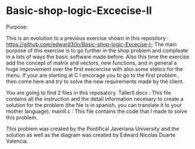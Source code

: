 # Basic-shop-logic-Excecise-II

Purpose:

This is an evolution to a previous exercise shown in this repository : https://github.com/edward30n/Basic-shop-logic-Excecise-I- The main purpose of this exercise is to go further in the shop problem and compleate in a lots of ways the basic software made before. Also this time the exercise add the concept of matrix and vectors, new functions, and in general a huge improvement over the first execercise with also some stetics for the menu. If your are starting at C I encorage you to go to the first problem , then come here and try to solve the new requirements made by the client.


You are going to find 2 files in this reposatory.
TallerII.docx : This file contains all the instruction and the detail information necesary to create a solution for the problem (the file is in spanish, you can translate it to your mother language).
mainII.c : This file contains the code that I made to solve this problem.

This problem was created by the Pontifical Javeriana University and the solution as well as the diagram was created by Edward Nicolas Duarte Valencia.
